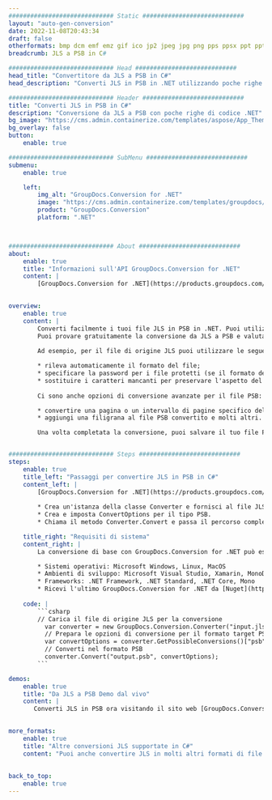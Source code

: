 ```yaml
---
############################# Static ############################
layout: "auto-gen-conversion"
date: 2022-11-08T20:43:34
draft: false
otherformats: bmp dcm emf emz gif ico jp2 jpeg jpg png pps ppsx ppt pptx psb psd svg svgz tga tif tiff webp wmf wmz
breadcrumb: JLS a PSB in C#

############################# Head ############################
head_title: "Convertitore da JLS a PSB in C#"
head_description: "Converti JLS in PSB in .NET utilizzando poche righe di codice. Utilizza l'API di conversione dei documenti di GroupDocs per convertire oltre 160 formati di file."

############################# Header ############################
title: "Converti JLS in PSB in C#"
description: "Conversione da JLS a PSB con poche righe di codice .NET"
bg_image: "https://cms.admin.containerize.com/templates/aspose/App_Themes/V3/images/bg/header1.png"
bg_overlay: false
button:
    enable: true

############################# SubMenu ############################
submenu:
    enable: true

    left:
        img_alt: "GroupDocs.Conversion for .NET"
        image: "https://cms.admin.containerize.com/templates/groupdocs/images/product-logos/90x90-noborder/groupdocs-conversion-net.png"
        product: "GroupDocs.Conversion"
        platform: ".NET"



############################# About ############################
about:
    enable: true
    title: "Informazioni sull'API GroupDocs.Conversion for .NET"
    content: |
        [GroupDocs.Conversion for .NET](https://products.groupdocs.com/conversion/net/) può essere utilizzato per convertire Microsoft Word, Excel, PowerPoint, PDF, Visio e altri formati. GroupDocs.Conversion è un'API standalone adatta per sistemi interni e back-end in cui sono richieste prestazioni elevate. Non dipende da alcun software come Microsoft o Open Office.
    

overview:
    enable: true
    content: |
        Converti facilmente i tuoi file JLS in PSB in .NET. Puoi utilizzare solo un paio di righe di codice C# in qualsiasi piattaforma a tua scelta come: Windows, Linux, macOS.
        Puoi provare gratuitamente la conversione da JLS a PSB e valutare la qualità dei risultati della conversione. Insieme a semplici scenari di conversione di file, puoi provare opzioni più avanzate per caricare il file di origine JLS e per salvare il risultato di output PSB. 
        
        Ad esempio, per il file di origine JLS puoi utilizzare le seguenti opzioni di caricamento:

        * rileva automaticamente il formato del file;
        * specificare la password per i file protetti (se il formato del file lo supporta);
        * sostituire i caratteri mancanti per preservare l'aspetto del documento.
        
        Ci sono anche opzioni di conversione avanzate per il file PSB:

        * convertire una pagina o un intervallo di pagine specifico del documento;
        * aggiungi una filigrana al file PSB convertito e molti altri.

        Una volta completata la conversione, puoi salvare il tuo file PSB nel percorso del file locale o in qualsiasi archivio di terze parti come FTP, Amazon S3, Google Drive, Dropbox ecc. Nota: per convertire JLS in {{ TO}} non è necessario alcun software aggiuntivo installato, come MS Office, Open Office, Adobe Acrobat Reader ecc.


############################# Steps ############################
steps:
    enable: true
    title_left: "Passaggi per convertire JLS in PSB in C#"
    content_left: |
        [GroupDocs.Conversion for .NET](https://products.groupdocs.com/conversion/net/) consente agli sviluppatori di convertire facilmente un file JLS in PSB con poche righe di codice.
        
        * Crea un'istanza della classe Converter e fornisci al file JLS il percorso completo
        * Crea e imposta ConvertOptions per il tipo PSB.
        * Chiama il metodo Converter.Convert e passa il percorso completo e il formato (PSB) come parametro

    title_right: "Requisiti di sistema"
    content_right: |
        La conversione di base con GroupDocs.Conversion for .NET può essere eseguita in pochi semplici passaggi. Le nostre API sono supportate su tutte le principali piattaforme e sistemi operativi. Prima di eseguire il codice seguente, assicurati di avere i seguenti prerequisiti installati sul tuo sistema.

        * Sistemi operativi: Microsoft Windows, Linux, MacOS
        * Ambienti di sviluppo: Microsoft Visual Studio, Xamarin, MonoDevelop
        * Frameworks: .NET Framework, .NET Standard, .NET Core, Mono
        * Ricevi l'ultimo GroupDocs.Conversion for .NET da [Nuget](https://www.nuget.org/packages/groupdocs.conversion)
         
    code: |
        ```csharp    
        // Carica il file di origine JLS per la conversione
          var converter = new GroupDocs.Conversion.Converter("input.jls");
          // Prepara le opzioni di conversione per il formato target PSB
          var convertOptions = converter.GetPossibleConversions()["psb"].ConvertOptions;
          // Converti nel formato PSB
          converter.Convert("output.psb", convertOptions);
        ```

demos:
    enable: true
    title: "Da JLS a PSB Demo dal vivo"
    content: |
       Converti JLS in PSB ora visitando il sito web [GroupDocs.Conversion App](https://products.groupdocs.app/conversion/family). La demo online presenta i seguenti vantaggi
          

more_formats:
    enable: true
    title: "Altre conversioni JLS supportate in C#"
    content: "Puoi anche convertire JLS in molti altri formati di file. Si prega di consultare l'elenco di seguito."
       
       
back_to_top:
    enable: true
---
```

